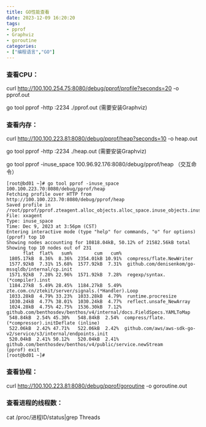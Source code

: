 ```yaml
---
title: GO性能查看
date: 2023-12-09 16:20:20
tags:
- pprof
- Graphviz
- goroutine
categories:
- ["编程语言","GO"]
---
```

### 查看CPU：
curl http://100.100.254.75:8080/debug/pprof/profile?seconds=20 -o  pprof.out

go tool pprof -http :2234 ./pprof.out (需要安装Graphviz)

### 查看内存：
curl http://100.100.223.81:8080/debug/pprof/heap?seconds=10 -o heap.out

go tool pprof -http :2234 ./heap.out (需要安装Graphviz)

go tool pprof -inuse_space 100.96.92.176:8080/debug/pprof/heap   （交互命令）
```
[root@bd01 ~]# go tool pprof -inuse_space 100.100.223.70:8080/debug/pprof/heap 
Fetching profile over HTTP from http://100.100.223.70:8080/debug/pprof/heap
Saved profile in /root/pprof/pprof.zteagent.alloc_objects.alloc_space.inuse_objects.inuse_space.009.pb.gz
File: xxagent
Type: inuse_space
Time: Dec 9, 2023 at 3:56pm (CST)
Entering interactive mode (type "help" for commands, "o" for options)
(pprof) top 10
Showing nodes accounting for 10818.04kB, 50.12% of 21582.56kB total
Showing top 10 nodes out of 231
      flat  flat%   sum%        cum   cum%
 1805.17kB  8.36%  8.36%  2354.01kB 10.91%  compress/flate.NewWriter
 1577.92kB  7.31% 15.68%  1577.92kB  7.31%  github.com/denisenkom/go-mssqldb/internal/cp.init
 1571.92kB  7.28% 22.96%  1571.92kB  7.28%  regexp/syntax.(*compiler).inst
 1184.27kB  5.49% 28.45%  1184.27kB  5.49%  zte.com.cn/ztekit/server/signals.(*Handler).Loop
 1033.28kB  4.79% 33.23%  1033.28kB  4.79%  runtime.procresize
 1030.24kB  4.77% 38.01%  1030.24kB  4.77%  reflect.unsafe_NewArray
 1024.28kB  4.75% 42.75%  1536.30kB  7.12%  github.com/benthosdev/benthos/v4/internal/docs.FieldSpecs.YAMLToMap
 548.84kB  2.54% 45.30%   548.84kB  2.54%  compress/flate.(*compressor).initDeflate (inline)
 522.06kB  2.42% 47.71%   522.06kB  2.42%  github.com/aws/aws-sdk-go-v2/service/s3/internal/endpoints.init
 520.04kB  2.41% 50.12%   520.04kB  2.41%  github.com/benthosdev/benthos/v4/public/service.newStream
(pprof) exit
[root@bd01 ~]#
```
### 查看协程：
 curl http://100.100.223.81:8080/debug/pprof/goroutine  -o goroutine.out

### 查看进程的线程数：
 cat /proc/进程ID/status|grep Threads
